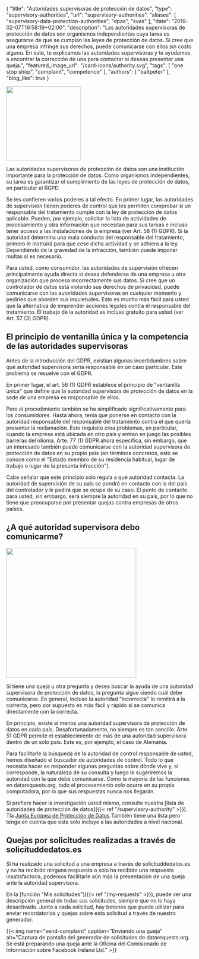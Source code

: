 {
    "title": "Autoridades supervisoras de protección de datos",
    "type": "supervisory-authorities",
    "url": "supervisory-authorities",
    "aliases": [
    	"supervisory-data-protection-authorities",
    	"dpas",
    	"svas"
    ],
    "date": "2019-02-07T16:58:19+02:00",
    "description": "Las autoridades supervisoras de protección de datos son organismos independientes cuya tarea es asegurarse de que se cumplan las leyes de protección de datos. Si cree que una empresa infringe sus derechos, puede comunicarse con ellos sin costo alguno. En este, te explicamos las autoridades supervisoras y te ayudamos a encontrar la corrección de una para contactar si deseas presentar una queja.",
    "featured_image_url": "/card-icons/authority.svg",
    "tags": [ "one stop shop", "complaint", "competence" ],
    "authors": [ "baltpeter" ],
    "blog_like": true
}

<img class="offset-image offset-image-left" src="/card-icons/authority.svg" style="height: 200px;" alt="">

Las autoridades supervisoras de protección de datos son una institución importante para la protección de datos. Como organismos independientes, su tarea es garantizar el cumplimiento de las leyes de protección de datos, en particular el RGPD.

Se les confieren varios poderes a tal efecto. En primer lugar, las autoridades de supervisión tienen poderes de control que les permiten comprobar si un responsable del tratamiento cumple con la ley de protección de datos aplicable. Pueden, por ejemplo, solicitar la lista de actividades de procesamiento y otra información que necesitan para sus tareas e incluso tener acceso a las instalaciones de la empresa (ver Art. 58 (1) GDPR).
Si la autoridad determina una mala conducta del responsable del tratamiento, primero le instruirá para que cese dicha actividad y se adhiera a la ley. Dependiendo de la gravedad de la infracción, también puede imponer multas si es necesario.

Para usted, como consumidor, las autoridades de supervisión ofrecen principalmente ayuda directa si desea defenderse de una empresa u otra organización que procesa incorrectamente sus datos. Si cree que un controlador de datos está violando sus derechos de privacidad, puede comunicarse con las autoridades supervisoras en cualquier momento y pedirles que aborden sus inquietudes.
Esto es mucho más fácil para usted que la alternativa de emprender acciones legales contra el responsable del tratamiento. El trabajo de la autoridad es incluso gratuito para usted (ver Art. 57 (3) GDPR).

<a id="one-stop-shop"></a>
## El principio de ventanilla única y la competencia de las autoridades supervisoras

Antes de la introducción del GDPR, existían algunas incertidumbres sobre qué autoridad supervisora ​​sería responsable en un caso particular. Este problema se resuelve con el GDPR.

En primer lugar, el art. 56 (1) GDPR establece el principio de "ventanilla única" que define que la autoridad supervisora ​​de protección de datos en la sede de una empresa es responsable de ellos.

Pero el procedimiento también se ha simplificado significativamente para los consumidores. Hasta ahora, tenía que ponerse en contacto con la autoridad responsable del responsable del tratamiento contra el que quería presentar la reclamación. Este requisito crea problemas, en particular, cuando la empresa está ubicada en otro país y entran en juego las posibles barreras del idioma.
Arte. 77 (1) GDPR ahora especifica, sin embargo, que un interesado también puede comunicarse con la autoridad supervisora ​​de protección de datos en su propio país (en términos concretos, esto se conoce como el "Estado miembro de su residencia habitual, lugar de trabajo o lugar de la presunta infracción").

Cabe señalar que este principio solo regula a qué autoridad contacta. La autoridad de supervisión de su país se pondrá en contacto con la del país del controlador y le pedirá que se ocupe de su caso. El punto de contacto para usted, sin embargo, será siempre la autoridad en su país, por lo que no tiene que preocuparse por presentar quejas contra empresas de otros países.

<a id="finder"></a>
## ¿A qué autoridad supervisora debo comunicarme?

<img class="offset-image offset-image-right" src="/img/humaaans/question-1.svg" style="height: 350px;" alt="">

Si tiene una queja u otra pregunta y desea buscar la ayuda de una autoridad supervisora ​​de protección de datos, la pregunta sigue siendo cuál debe comunicarse. En general, incluso la autoridad "incorrecta" lo remitirá a la correcta, pero por supuesto es más fácil y rápido si se comunica directamente con la correcta.

En principio, existe al menos una autoridad supervisora ​​de protección de datos en cada país. Desafortunadamente, no siempre es tan sencillo. Arte. 51 GDPR permite el establecimiento de más de una autoridad supervisora ​​dentro de un solo país. Este es, por ejemplo, el caso de Alemania.

Para facilitarle la búsqueda de la autoridad de control responsable de usted, hemos diseñado el buscador de autoridades de control. Todo lo que necesita hacer es responder algunas preguntas sobre dónde vive y, si corresponde, la naturaleza de su consulta y luego le sugeriremos la autoridad con la que debe comunicarse.
Como la mayoría de las funciones en datarequests.org, todo el procesamiento *solo* ocurre en su propia computadora, por lo que sus respuestas nunca nos llegarán.
<div class="sva-finder"></div>

Si prefiere hacer la investigación usted mismo, consulte nuestra [lista de autoridades de protección de datos]({{< ref "/supervisory-authority" >}}). Tla [Junta Europea de Protección de Datos](https://edpb.europa.eu/about-edpb/board/members_es) También tiene una lista pero tenga en cuenta que esta solo incluye a las autoridades a nivel nacional.

## Quejas por solicitudes realizadas a través de solicituddedatos.es

Si ha realizado una solicitud a una empresa a través de solicituddedatos.es y no ha recibido ninguna respuesta o solo ha recibido una respuesta insatisfactoria, podemos facilitarle aún más la presentación de una queja ante la autoridad supervisora.

En la [función "Mis solicitudes"]({{< ref "/my-requests" >}}), puede ver una descripción general de todas sus solicitudes, siempre que no lo haya desactivado. Junto a cada solicitud, hay botones que puede utilizar para enviar recordatorios y quejas sobre esta solicitud a través de nuestro generador.

{{< img name="send-complaint" caption="Enviando una queja" alt="Captura de pantalla del generador de solicitudes de datarequests.org. Se está preparando una queja ante la Oficina del Comisionado de Información sobre Facebook Ireland Ltd." >}}
